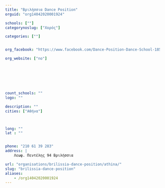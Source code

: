 ```yaml
---
title: "Βριλήσσια Dance Position"
orguid: "org14042020001924"

schools: [""]
categorynoslug: ["Χορός"]

categories: [""]


org_facebook: "https://www.facebook.com/Dance-Position-Dance-School-185770584785369/"

org_website: ["no"]







count_schools: ""
logo: ""

description: ""
cities: ["Αθήνα"]



long: ""
lat : ""


phone: "210 61 39 283"
address: |
    Λεωφ. Πεντέλης 94 Βριλήσσια

url: "organisations/brilissia-dance-position/athina/"
slug: "brilissia-dance-position"
aliases:
    - /org14042020001924
---
```



